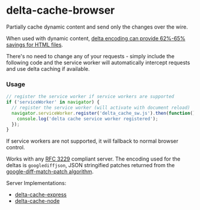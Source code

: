 # delta-cache-browser

Partially cache dynamic content and send only the changes over the wire.

When used with dynamic content, [delta encoding can provide 62%-65% savings for HTML files](http://www.webreference.com/internet/software/servers/http/deltaencoding/intro/printversion.html).

There's no need to change any of your requests - simply include the following code and the service worker will automatically intercept requests and use delta caching if available.

### Usage
```javascript
// register the service worker if service workers are supported
if ('serviceWorker' in navigator) {
  // register the service worker (will activate with document reload)
  navigator.serviceWorker.register('delta_cache_sw.js').then(function() {
    console.log('delta cache service worker registered');
  });
}
```

If service workers are not supported, it will fallback to normal browser control.

Works with any [RFC 3229](https://tools.ietf.org/html/rfc3229) compliant server. The encoding used for the deltas is `googlediffjson`, JSON stringified patches returned from the [google-diff-match-patch algorithm](https://code.google.com/p/google-diff-match-patch/wiki/API).

Server Implementations:
* [delta-cache-express](https://github.com/wmsmacdonald/delta-cache-express)
* [delta-cache-node](https://github.com/wmsmacdonald/delta-cache-node)
